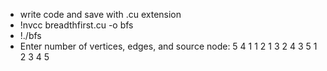 - write code and save with .cu extension
- !nvcc breadthfirst.cu -o bfs
- !./bfs
- Enter number of vertices, edges, and source node: 5 4 1
  1 2 
  1 3
  2 4
  3 5
  1 2 3 4 5
